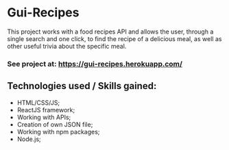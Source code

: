 # Gui-Recipes

This project works with a food recipes API and allows the user, through a single search and one click, to find the recipe of a delicious meal, as well as other useful trivia about the specific meal.

### See project at: https://gui-recipes.herokuapp.com/

## Technologies used / Skills gained:
- HTML/CSS/JS;
- ReactJS framework;
- Working with APIs;
- Creation of own JSON file;
- Working with npm packages;
- Node.js;
